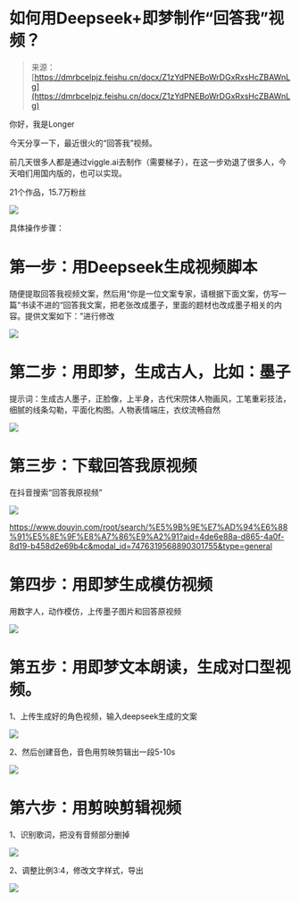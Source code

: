 # 如何用Deepseek+即梦制作“回答我”视频？

> 来源：[https://dmrbcelpjz.feishu.cn/docx/Z1zYdPNEBoWrDGxRxsHcZBAWnLg](https://dmrbcelpjz.feishu.cn/docx/Z1zYdPNEBoWrDGxRxsHcZBAWnLg)

你好，我是Longer

今天分享一下，最近很火的“回答我”视频。

前几天很多人都是通过viggle.ai去制作（需要梯子），在这一步劝退了很多人，今天咱们用国内版的，也可以实现。

21个作品，15.7万粉丝

![](img/ad81ee8774815a42d4cedab3cfcb6299.png)

具体操作步骤：

# 第一步：用Deepseek生成视频脚本

随便提取回答我视频文案，然后用“你是一位文案专家，请根据下面文案，仿写一篇“书读不进的“回答我文案，把老张改成墨子，里面的题材也改成墨子相关的内容。提供文案如下：”进行修改

![](img/cc1266138ce694c5256ae6fd7b7a91e6.png)

# 第二步：用即梦，生成古人，比如：墨子

提示词：生成古人墨子，正脸像，上半身，古代宋院体人物画风，工笔重彩技法，细腻的线条勾勒，平面化构图。人物表情端庄，衣纹流畅自然

![](img/60ca477f54a716755e69ce99c517e042.png)

# 第三步：下载回答我原视频

在抖音搜索“回答我原视频”

![](img/5185c96151a7e5ef5f40d709b56ab2dc.png)

https://www.douyin.com/root/search/%E5%9B%9E%E7%AD%94%E6%88%91%E5%8E%9F%E8%A7%86%E9%A2%91?aid=4de6e88a-d865-4a0f-8d19-b458d2e69b4c&modal_id=7476319568890301755&type=general

# 第四步：用即梦生成模仿视频

用数字人，动作模仿，上传墨子图片和回答原视频

![](img/842dba59ad7426b6d7c33443ccaeef18.png)

# 第五步：用即梦文本朗读，生成对口型视频。

1、上传生成好的角色视频，输入deepseek生成的文案

![](img/27af54847f227a1487d805e7e2c8bee9.png)

2、然后创建音色，音色用剪映剪辑出一段5-10s

![](img/d1a2a56707edd7ae49357fa4758dc470.png)

# 第六步：用剪映剪辑视频

1、识别歌词，把没有音频部分删掉

![](img/6f14117c5d29569dd9d6482d9bb010a3.png)

2、调整比例3:4，修改文字样式，导出

![](img/bd7a4691a4900da0ed9e04d41765a79c.png)